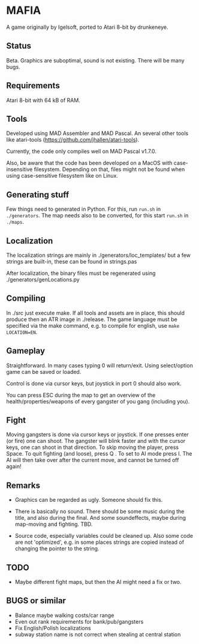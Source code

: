 # MAFIA

A game originally by Igelsoft, ported to Atari 8-bit by drunkeneye.

## Status

Beta. Graphics are suboptimal, sound is not existing.
There will be many bugs.


## Requirements

Atari 8-bit with 64 kB of RAM.


## Tools

Developed using MAD Assembler and MAD Pascal.
An several other tools like atari-tools (https://github.com/jhallen/atari-tools).

Currently, the code only compiles well on MAD Pascal v1.7.0.

Also, be aware that the code has been developed on a MacOS with
case-insensitive filesystem. Depending on that, files might not be
found when using case-sensitive filesystem like on Linux.



## Generating stuff

Few things need to generated in Python.  For this, run ```run.sh```
in ```./generators```.  The map needs also to be converted,
for this start ```run.sh``` in ```./maps```.


## Localization

The localization strings are mainly in ./generators/loc_templates/
but a few strings are built-in, these can be found in strings.pas 

After localization, the binary files must be regenerated using
./generators/genLocations.py


## Compiling 

In ./src just execute make. If all tools and assets are in place,
this should produce then an ATR image in ./release.
The game language must be specified via the make command,
e.g. to compile for english, use ```make LOCATION=EN```.


## Gameplay

Straightforward. In many cases typing 0 will return/exit.
Using select/option game can be saved or loaded.

Control is done via cursor keys, but joystick in port 0 should
also work. 

You can press ESC during the map to get an overview of
the health/properties/weapons of every gangster of you
gang (including you).


## Fight 

Moving gangsters is done via cursor keys or joystick.
If one presses enter (or fire) one can shoot. 
The gangster will blink faster and with the cursor keys,
one can shoot in that direction. 
To skip moving the player, press Space.
To quit fighting (and loose), press Q .
To set to AI mode press I. The AI will then take over after
the current move, and cannot be turned off again!



## Remarks

- Graphics can be regarded as ugly. Someone should fix this.

- There is basically no sound. There should be some music during
the title, and also during the final. And some soundeffects, maybe
during map-moving and fighting. TBD.

- Source code, especially variables could be cleaned up. Also some
code are not 'optimized', e.g. in some places strings are copied
instead of changing the pointer to the string.


## TODO 

- Maybe different fight maps, but then the AI might need a fix or two.


## BUGS or similar

- Balance maybe walking costs/car range
- Even out rank requirements for bank/pub/gangsters
- Fix English/Polish localizations
- subway station name is not correct when stealing at central station



